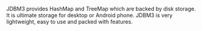 JDBM3 provides HashMap and TreeMap which are backed by disk storage. 
It is ultimate storage for desktop or Android phone. JDBM3 is very lightweight, easy to use and packed with features.